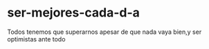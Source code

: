 # ser-mejores-cada-d-a
Todos tenemos que superarnos apesar de que nada vaya bien,y ser optimistas ante todo
